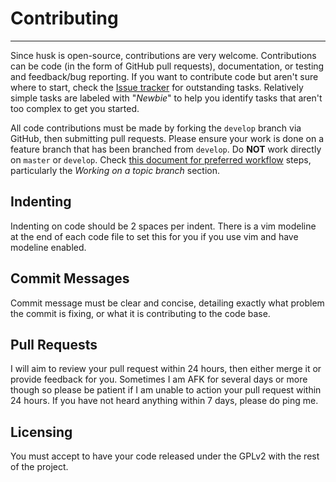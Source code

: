 <!---
Test changes using: http://daringfireball.net/projects/markdown/dingus
-->

# Contributing

-----------------------

Since husk is open-source, contributions are very welcome. Contributions can be code (in the form of GitHub pull requests), documentation, or testing and feedback/bug reporting. If you want to contribute code but aren't sure where to start, check the [Issue tracker](https://github.com/fukawi2/husk/issues) for outstanding tasks. Relatively simple tasks are labeled with "*Newbie*" to help you identify tasks that aren't too complex to get you started.

All code contributions must be made by forking the `develop` branch via GitHub, then submitting pull requests. Please ensure your work is done on a feature branch that has been branched from `develop`. Do **NOT** work directly on `master` or `develop`. Check [this document for preferred workflow](https://openshift.redhat.com/community/wiki/github-workflow-for-submitting-pull-requests) steps, particularly the *Working on a topic branch* section.

## Indenting

Indenting on code should be 2 spaces per indent. There is a vim modeline at the end of each code file to set this for you if you use vim and have modeline enabled.

## Commit Messages

Commit message must be clear and concise, detailing exactly what problem the commit is fixing, or what it is contributing to the code base.

## Pull Requests

I will aim to review your pull request within 24 hours, then either merge it or provide feedback for you. Sometimes I am AFK for several days or more though so please be patient if I am unable to action your pull request within 24 hours. If you have not heard anything within 7 days, please do ping me.

## Licensing

You must accept to have your code released under the GPLv2 with the rest of the project.
